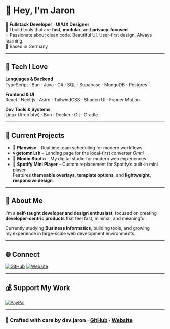 # 👋 Hey, I'm Jaron  

🚀 **Fullstack Developer** · **UI/UX Designer** <br>
🧠 I build tools that are **fast**, **modular**, and **privacy-focused**  
💡 Passionate about clean code. Beautiful UI. User-first design. Always learning. <br>
📍 Based in Germany  

---

## 🔧 Tech I Love  

**Languages & Backend**  
TypeScript · Bun · Java · C# · SQL · Supabase · MongoDB · Postgres 

**Frontend & UI**  
React · Next.js · Astro · TailwindCSS · Shadcn UI · Framer Motion  

**Dev Tools & Systems**  
Linux (Arch btw) · Bun · Docker · Git · Gradle  

---

## 🧪 Current Projects  

- 🧭 **Planwise** – Realtime team scheduling for modern workflows  
- 🌀 **getomni.sh** – Landing page for the local-first converter *Omni*  
- 🎯 **Modio Studio** – My digital studio for modern web experiences
- 🎵 **Spotify Mini Player** – Custom replacement for Spotify’s built-in mini player.  
  Features **themeable overlays**, **template options**, and **lightweight, responsive design**.  


---

## 💬 About Me  

I'm a **self-taught developer and design enthusiast**, focused on creating  
**developer-centric products** that feel fast, minimal, and meaningful.  

Currently studying **Business Informatics**, building tools, and growing  
my experience in large-scale web development environments.  

---

## 🌐 Connect  

[![GitHub](https://img.shields.io/badge/GitHub-181717.svg?style=for-the-badge&logo=github&logoColor=white)](https://github.com/devjaron)
[![Website](https://img.shields.io/badge/Website-000000.svg?style=for-the-badge&logo=vercel&logoColor=white)](https://modio.studio)

---

## 💰 Support My Work  

[![PayPal](https://img.shields.io/badge/Donate%20on%20PayPal-00457C?style=for-the-badge&logo=paypal&logoColor=white)](https://paypal.me/JaronGe)

---

### 🖤 Crafted with care by **dev.jaron** · [GitHub](https://github.com/devjaron) · [Website](https://modio.studio)
